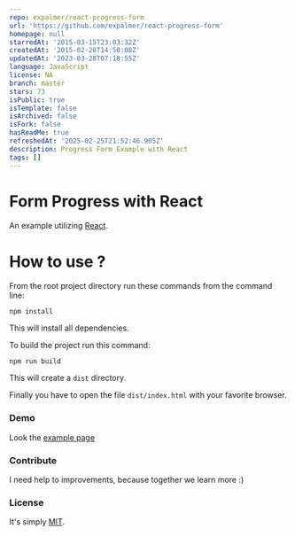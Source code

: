 ```yaml
---
repo: expalmer/react-progress-form
url: 'https://github.com/expalmer/react-progress-form'
homepage: null
starredAt: '2015-03-15T23:03:32Z'
createdAt: '2015-02-28T14:50:08Z'
updatedAt: '2023-03-28T07:18:55Z'
language: JavaScript
license: NA
branch: master
stars: 73
isPublic: true
isTemplate: false
isArchived: false
isFork: false
hasReadMe: true
refreshedAt: '2025-02-25T21:52:46.905Z'
description: Progress Form Example with React
tags: []
---
```


# Form Progress with React

 An example utilizing [React](http://facebook.github.io/react/).

# How to use ?

From the root project directory run these commands from the command line:

``npm install``

This will install all dependencies.

To build the project run this command:

``npm run build``

This will create a ``dist`` directory.

Finally you have to open the file ``dist/index.html`` with your favorite browser.

### Demo
Look the [example page](http://expalmer.github.io/react-progress-form/)

### Contribute
I need help to improvements, because together we learn more  :)

### License
It's simply [MIT](http://opensource.org/licenses/MIT).


